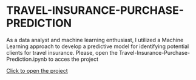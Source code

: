 # TRAVEL-INSURANCE-PURCHASE-PREDICTION
As a data analyst and machine learning enthusiast, I utilized a Machine Learning approach to develop a predictive model for identifying potential clients for travel insurance. Please, open the Travel-Insurance-Purchase-Prediction.ipynb to acces the project


[Click to open the project](Travel-Insurance-Purchase-Prediction.ipynb)
